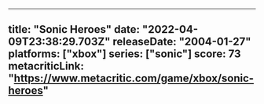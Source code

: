 
---
title: "Sonic Heroes"
date: "2022-04-09T23:38:29.703Z"
releaseDate: "2004-01-27"
platforms: ["xbox"]
series: ["sonic"]
score: 73
metacriticLink: "https://www.metacritic.com/game/xbox/sonic-heroes"
---
